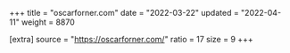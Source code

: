 +++
title = "oscarforner.com"
date = "2022-03-22"
updated = "2022-04-11"
weight = 8870

[extra]
source = "https://oscarforner.com/"
ratio = 17
size = 9
+++
